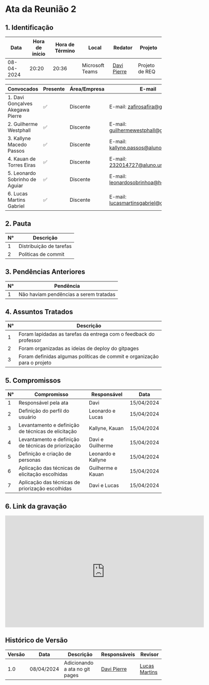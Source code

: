# **Ata da Reunião 2**

## 1. Identificação

| Data       | Hora de início | Hora de Término | Local           | Redator                                      | Projeto        |
| ---------- | -------------- | --------------- | --------------- | -------------------------------------------- | -------------- |
| 08-04-2024 | 20:20          | 20:36           | Microsoft Teams | [Davi Pierre](https://github.com/DaviPierre) | Projeto de REQ |

| Convocados                       | Presente | Área/Empresa | E-mail                                                                        |
| -------------------------------- | -------- | ------------ | ----------------------------------------------------------------------------- |
| 1. Davi Gonçalves Akegawa Pierre | ✅        | Discente     | E-mail: [zafirosafira@gmail.com](mailto:zafirosafira@gmail.com)               |
| 2. Guilherme Westphall           | ✅        | Discente     | E-mail: [guilhermewestphall@gmail.com](mailto:guilhermewestphall@gmail.com)   |
| 3. Kallyne Macedo Passos         | ✅        | Discente     | E-mail: [kallyne.passos@aluno.unb.br](mailto:kallyne.passos@aluno.unb.br)     |
| 4. Kauan de Torres Eiras         | ✅        | Discente     | E-mail: [232014727@aluno.unb.br](mailto:232014727@aluno.unb.br)               |
| 5. Leonardo Sobrinho de Aguiar   | ✅        | Discente     | E-mail: [leonardosobrinhoa@hotmail.com](mailto:leonardosobrinhoa@hotmail.com) |
| 6. Lucas Martins Gabriel         | ✅        | Discente     | E-mail: [lucasmartinsgabriel@gmail.com](mailto:lucasmartinsgabriel@gmail.com) |

## 2. Pauta

| N°  | Descrição               |
| --- | ----------------------- |
| 1   | Distribuição de tarefas |
| 2   | Politicas de commit     |


## 3. Pendências Anteriores

| N°  | Pendência                              |
| --- | -------------------------------------- |
| 1   | Não haviam pendências a serem tratadas |

## 4. Assuntos Tratados

| N°  | Descrição                                                                |
| --- | ------------------------------------------------------------------------ |
| 1   | Foram lapidadas as tarefas da entrega com o feedback do professor        |
| 2   | Foram organizadas as ideias de deploy do gitpages                        |
| 3   | Foram definidas algumas políticas de commit e organização para o projeto |


## 5. Compromissos

| N°  | Compromisso                                         | Responsável        | Data       |
| --- | --------------------------------------------------- | ------------------ | ---------- |
| 1   | Responsável pela ata                                | Davi               | 15/04/2024 |
| 2   | Definição do perfil do usuário                      | Leonardo e Lucas   | 15/04/2024 |
| 3   | Levantamento e definição de técnicas de elicitação  | Kallyne, Kauan     | 15/04/2024 |
| 4   | Levantamento e definição de técnicas de priorização | Davi e Guilherme   | 15/04/2024 |
| 5   | Definição e criação de personas                     | Leonardo e Kallyne | 15/04/2024 |
| 6   | Aplicação das técnicas de elicitação escolhidas     | Guilherme e Kauan  | 15/04/2024 |
| 7   | Aplicação das técnicas de priorização escolhidas    | Davi e Lucas       | 15/04/2024 |

## 6. Link da gravação

<iframe src="https://unbbr.sharepoint.com/sites/Requisitos-G6/_layouts/15/embed.aspx?UniqueId=6fe71a42-61e7-4b70-b4e0-13b1a74b9394&embed=%7B%22ust%22%3Atrue%2C%22hv%22%3A%22CopyEmbedCode%22%7D&referrer=StreamWebApp&referrerScenario=EmbedDialog.Create](https://unbbr.sharepoint.com/:v:/s/Requisitos-G6/EeRWJNyxIodNjl5yTwV42t8BeVZRIWvFJQWX0GIa374YTA?e=0Aja1C&nav=eyJyZWZlcnJhbEluZm8iOnsicmVmZXJyYWxBcHAiOiJTdHJlYW1XZWJBcHAiLCJyZWZlcnJhbFZpZXciOiJTaGFyZURpYWxvZy1MaW5rIiwicmVmZXJyYWxBcHBQbGF0Zm9ybSI6IldlYiIsInJlZmVycmFsTW9kZSI6InZpZXcifX0%3D)" width="640" height="360" frameborder="0" scrolling="no" allowfullscreen title="Vídeo da reunião 08/04"></iframe>



## Histórico de Versão
| Versão | Data       | Descrição                      | Responsáveis                                 | Revisor                                           |
| ------ | ---------- | ------------------------------ | -------------------------------------------- | ------------------------------------------------- |
| 1.0    | 08/04/2024 | Adicionando a ata no git pages | [Davi Pierre](https://github.com/DaviPierre) | [Lucas Martins](https://github.com/martinsglucas) |

